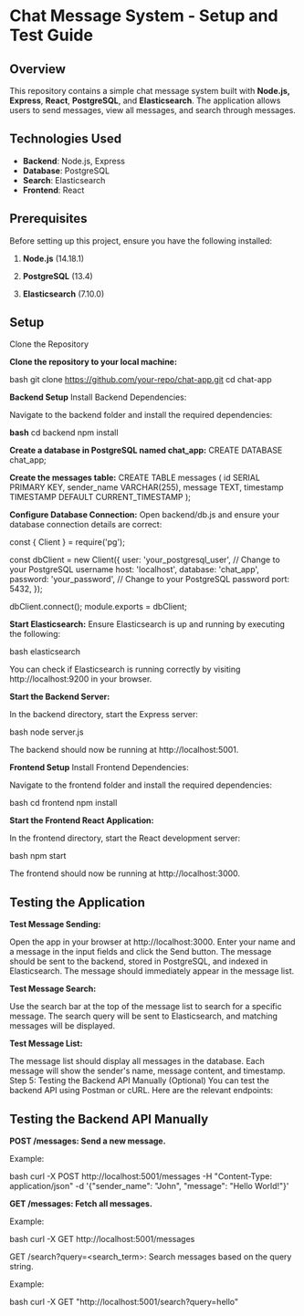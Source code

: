 # Chat Message System - Setup and Test Guide

## **Overview**

This repository contains a simple chat message system built with **Node.js, Express**, **React**, **PostgreSQL**, and **Elasticsearch**. The application allows users to send messages, view all messages, and search through messages.

## **Technologies Used**
- **Backend**: Node.js, Express
- **Database**: PostgreSQL
- **Search**: Elasticsearch
- **Frontend**: React

## **Prerequisites**

Before setting up this project, ensure you have the following installed:

1. **Node.js** (14.18.1)
   
2. **PostgreSQL** (13.4)

3. **Elasticsearch** (7.10.0)


## **Setup**
Clone the Repository

**Clone the repository to your local machine:**

bash
git clone https://github.com/your-repo/chat-app.git
cd chat-app


**Backend Setup**
Install Backend Dependencies:

Navigate to the backend folder and install the required dependencies:

**bash**
cd backend
npm install


**Create a database in PostgreSQL named chat_app:**
CREATE DATABASE chat_app;

**Create the messages table:**
CREATE TABLE messages (
  id SERIAL PRIMARY KEY,
  sender_name VARCHAR(255),
  message TEXT,
  timestamp TIMESTAMP DEFAULT CURRENT_TIMESTAMP
);

**Configure Database Connection:**
Open backend/db.js and ensure your database connection details are correct:

const { Client } = require('pg');

const dbClient = new Client({
  user: 'your_postgresql_user',      // Change to your PostgreSQL username
  host: 'localhost',
  database: 'chat_app',
  password: 'your_password',        // Change to your PostgreSQL password
  port: 5432,
});

dbClient.connect();
module.exports = dbClient;

**Start Elasticsearch:**
Ensure Elasticsearch is up and running by executing the following:

bash
elasticsearch

You can check if Elasticsearch is running correctly by visiting http://localhost:9200 in your browser.

**Start the Backend Server:**

In the backend directory, start the Express server:

bash
node server.js

The backend should now be running at http://localhost:5001.

**Frontend Setup**
Install Frontend Dependencies:

Navigate to the frontend folder and install the required dependencies:

bash
cd frontend
npm install

**Start the Frontend React Application:**

In the frontend directory, start the React development server:

bash
npm start

The frontend should now be running at http://localhost:3000.

## **Testing the Application**

**Test Message Sending:**

Open the app in your browser at http://localhost:3000.
Enter your name and a message in the input fields and click the Send button.
The message should be sent to the backend, stored in PostgreSQL, and indexed in Elasticsearch.
The message should immediately appear in the message list.

**Test Message Search:**

Use the search bar at the top of the message list to search for a specific message.
The search query will be sent to Elasticsearch, and matching messages will be displayed.

**Test Message List:**

The message list should display all messages in the database.
Each message will show the sender's name, message content, and timestamp.
Step 5: Testing the Backend API Manually (Optional)
You can test the backend API using Postman or cURL. Here are the relevant endpoints:


## **Testing the Backend API Manually**
**POST /messages: Send a new message.**

Example:

bash
curl -X POST http://localhost:5001/messages -H "Content-Type: application/json" -d '{"sender_name": "John", "message": "Hello World!"}'

**GET /messages: Fetch all messages.**

Example:

bash
curl -X GET http://localhost:5001/messages

GET /search?query=<search_term>: Search messages based on the query string.

Example:

bash
curl -X GET "http://localhost:5001/search?query=hello"